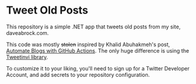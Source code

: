 # Tweet Old Posts

This repository is a simple .NET app that tweets old posts from my site, daveabrock.com.

This code was mostly ~~stolen~~ inspired by Khalid Abuhakmeh's post, [Automate Blogs with GitHub Actions](https://khalidabuhakmeh.com/automate-your-blog-with-github-actions). The only huge difference is using the [Tweetinvi library](https://github.com/linvi/tweetinvi).

To customize it to your liking, you'll need to sign up for a Twitter Developer Account, and add secrets to your repository configuration.
